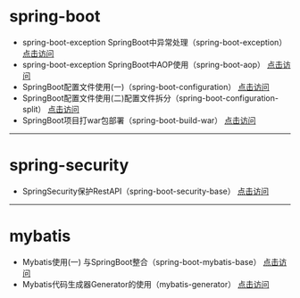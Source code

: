 # spring-boot
- spring-boot-exception SpringBoot中异常处理（spring-boot-exception） [点击访问](http://www.ohbee.cn/archives/388)
- spring-boot-exception SpringBoot中AOP使用（spring-boot-aop） [点击访问](http://www.ohbee.cn/archives/396)
- SpringBoot配置文件使用(一)（spring-boot-configuration） [点击访问](http://www.ohbee.cn/archives/161)
- SpringBoot配置文件使用(二)配置文件拆分（spring-boot-configuration-split）  [点击访问](http://www.ohbee.cn/archives/215)
- SpringBoot项目打war包部署（spring-boot-build-war）  [点击访问](http://www.ohbee.cn/archives/432)

--- 
# spring-security
- SpringSecurity保护RestAPI（spring-boot-security-base） [点击访问](http://www.ohbee.cn/archives/480)
---
# mybatis
- Mybatis使用(一) 与SpringBoot整合（spring-boot-mybatis-base） [点击访问](http://www.ohbee.cn/archives/154)
- Mybatis代码生成器Generator的使用（mybatis-generator） [点击访问](http://www.ohbee.cn/archives/451)
